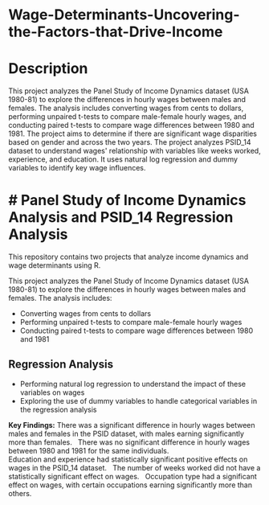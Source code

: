 # Wage-Determinants-Uncovering-the-Factors-that-Drive-Income

# Description
This project analyzes the Panel Study of Income Dynamics dataset (USA 1980-81) to explore the differences in hourly wages between males and females. The analysis includes converting wages from cents to dollars, performing unpaired t-tests to compare male-female hourly wages, and conducting paired t-tests to compare wage differences between 1980 and 1981. The project aims to determine if there are significant wage disparities based on gender and across the two years.
The project analyzes PSID_14 dataset to understand wages' relationship with variables like weeks worked, experience, and education. It uses natural log regression and dummy variables to identify key wage influences.

# # Panel Study of Income Dynamics Analysis and PSID_14 Regression Analysis
This repository contains two projects that analyze income dynamics and wage determinants using R.

This project analyzes the Panel Study of Income Dynamics dataset (USA 1980-81) to explore the differences in hourly wages between males and females. The analysis includes:
* Converting wages from cents to dollars
* Performing unpaired t-tests to compare male-female hourly wages
* Conducting paired t-tests to compare wage differences between 1980 and 1981
## Regression Analysis
* Performing natural log regression to understand the impact of these variables on wages
* Exploring the use of dummy variables to handle categorical variables in the regression analysis


**Key Findings:**
There was a significant difference in hourly wages between males and females in the PSID dataset, with males earning significantly more than females.    
There was no significant difference in hourly wages between 1980 and 1981 for the same individuals.  
Education and experience had statistically significant positive effects on wages in the PSID_14 dataset.    
The number of weeks worked did not have a statistically significant effect on wages.    
Occupation type had a significant effect on wages, with certain occupations earning significantly more than others.  
